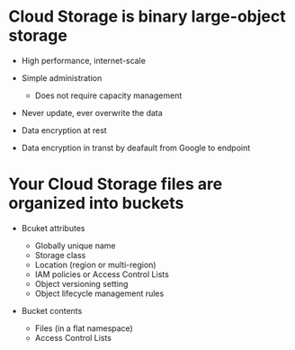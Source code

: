 # Cloud Storage is binary large-object storage

- High performance, internet-scale
- Simple administration
    - Does not require capacity management

- Never update, ever overwrite the data

- Data encryption at rest
- Data encryption in transt by deafault from Google to endpoint

# Your Cloud Storage files are organized into buckets

- Bcuket attributes
    - Globally unique name
    - Storage class
    - Location (region or multi-region)
    - IAM policies or Access Control Lists
    - Object versioning setting
    - Object lifecycle management rules

- Bucket contents
    - Files (in a flat namespace)
    - Access Control Lists
